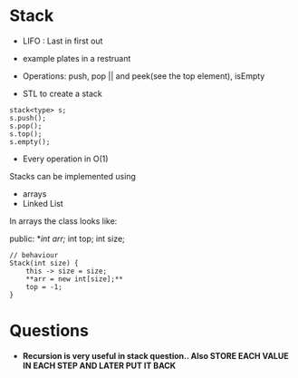 # Stack

- LIFO : Last in first out
- example plates in a restruant

- Operations: push, pop || and peek(see the top element), isEmpty

- STL to create a stack

```
stack<type> s;
s.push();
s.pop();
s.top();
s.empty();
```

- Every operation in O(1)

Stacks can be implemented using

- arrays
- Linked List

In arrays the class looks like:

public:
        **int *arr;**
        int top;
        int size;

    // behaviour
    Stack(int size) {
        this -> size = size;
        **arr = new int[size];**
        top = -1;
    }

# Questions

- **Recursion is very useful in stack question.. Also STORE EACH VALUE IN EACH STEP AND LATER PUT IT BACK**
